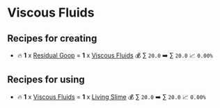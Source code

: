 # Viscous Fluids

## Recipes for creating

* 🔥 **1** x [Residual Goop](<Residual Goop.md>) = **1** x [Viscous Fluids](<Viscous Fluids.md>) 💰 ∑ `20.0` ➡️ ∑ `20.0` 📈 `0.00%`


## Recipes for using

* 🔥 **1** x [Viscous Fluids](<Viscous Fluids.md>) = **1** x [Living Slime](<Living Slime.md>) 💰 ∑ `20.0` ➡️ ∑ `20.0` 📈 `0.00%`
